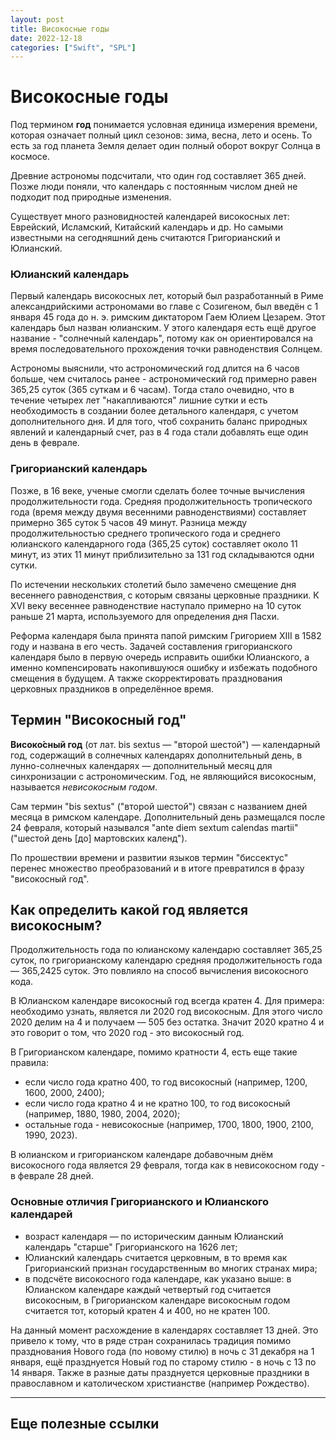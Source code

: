 ```yaml
---
layout: post
title: Високосные годы
date: 2022-12-18
categories: ["Swift", "SPL"]
---
```


# Високосные годы

Под термином **год** понимается условная единица измерения времени, которая означает полный цикл сезонов: зима, весна, лето и осень. То есть за год планета Земля делает один полный оборот вокруг Солнца в космосе.

Древние астрономы подсчитали, что один год составляет 365 дней. Позже люди поняли, что календарь с постоянным числом дней не подходит под природные изменения.

Существует много разновидностей календарей високосных лет: Еврейский, Исламский, Китайский календарь и др. Но самыми известными на сегодняшний день считаются Григорианский и Юлианский.

### Юлианский календарь

Первый календарь високосных лет, который был разработанный в Риме александрийскими астрономами во главе с Созигеном, был введён с 1 января 45 года до н. э. римским диктатором Гаем Юлием Цезарем. Этот календарь был назван юлианским. У этого календаря есть ещё другое название - "солнечный календарь", потому как он ориентировался на время последовательного прохождения точки равноденствия Солнцем.

Астрономы выяснили, что астрономический год длится на 6 часов больше, чем считалось ранее - астрономический год примерно равен 365,25 суток (365 суткам и 6 часам). Тогда стало очевидно, что в течение четырех лет "накапливаются" лишние сутки и есть необходимость в создании более детального календаря, с учетом дополнительного дня. И для того, чтоб сохранить баланс природных явлений и календарный счет, раз в 4 года стали добавлять еще один день в феврале. 

### Григорианский календарь

Позже, в 16 веке, ученые смогли сделать более точные вычисления продолжительности года. Средняя продолжительность тропического года (время между двумя весенними равноденствиями) составляет примерно 365 суток 5 часов 49 минут. Разница между продолжительностью среднего тропического года и среднего юлианского календарного года (365,25 суток) составляет около 11 минут, из этих 11 минут приблизительно за 131 год складываются одни сутки.

По истечении нескольких столетий было замечено смещение дня весеннего равноденствия, с которым связаны церковные праздники. К XVI веку весеннее равноденствие наступало примерно на 10 суток раньше 21 марта, используемого для определения дня Пасхи.

Реформа календаря была принята папой римским Григорием XIII в 1582 году и названа в его честь. Задачей составления григорианского календаря было в первую очередь исправить ошибки Юлианского, а именно компенсировать накопившуюся ошибку и избежать подобного смещения в будущем. А также скорректировать празднования церковных праздников в определённое время.

## Термин "Високосный год"

**Високо́сный год** (от лат. bis sextus — "второй шестой") — календарный год, содержащий в солнечных календарях дополнительный день, в лунно-солнечных календарях — дополнительный месяц для синхронизации с астрономическим. Год, не являющийся високосным, называется *невисокосным годом*. 

Сам термин "bis sextus" ("второй шестой") связан с названием дней месяца в римском календаре. Дополнительный день размещался после 24 февраля, который назывался "ante diem sextum calendas martii" ("шестой день [до] мартовских календ").

По прошествии времени и развитии языков термин "биссектус" перенес множество преобразований и в итоге превратился в фразу "високосный год".

## Как определить какой год является високосным?

Продолжительность года по юлианскому календарю составляет 365,25 суток, по григорианскому календарю средняя продолжительность года — 365,2425 суток. Это повлияло на способ вычисления високосного кода.

В Юлианском календаре високосный год всегда кратен 4. Для примера: необходимо узнать, является ли 2020 год високосным. Для этого число 2020 делим на 4 и получаем — 505 без остатка. Значит 2020 кратно 4 и это говорит о том, что 2020 год - это високосный год.

В Григорианском календаре, помимо кратности 4, есть еще такие правила:

- если число года кратно 400, то год високосный (например, 1200, 1600, 2000, 2400);
- если число года кратно 4 и не кратно 100, то год високосный (например, 1880, 1980, 2004, 2020);
- остальные года - невисокосные (например, 1700, 1800, 1900, 2100, 1990, 2023).

В юлианском и григорианском календаре добавочным днём високосного года является 29 февраля, тогда как в невисокосном году - в феврале 28 дней.

### Основные отличия Григорианского и Юлианского календарей

- возраст календаря — по историческим данным Юлианский календарь "старше" Григорианского на 1626 лет;
- Юлианский календарь считается церковным, в то время как Григорианский признан государственным во многих странах мира;
- в подсчёте високосного года календаре, как указано выше: в Юлианском календаре каждый четвертый год считается високосным, в Григорианском календаре високосным годом считается тот, который кратен 4 и 400, но не кратен 100.

На данный момент расхождение в календарях составляет 13 дней. Это привело к тому, что в ряде стран сохранилась традиция помимо празднования Нового года (по новому стилю) в ночь с 31 декабря на 1 января, ещё празднуется Новый год по старому стилю - в ночь с 13 по 14 января. Также в разные даты празднуется церковные праздники в православном и католическом христианстве (например Рождество).

---

## Еще полезные ссылки


